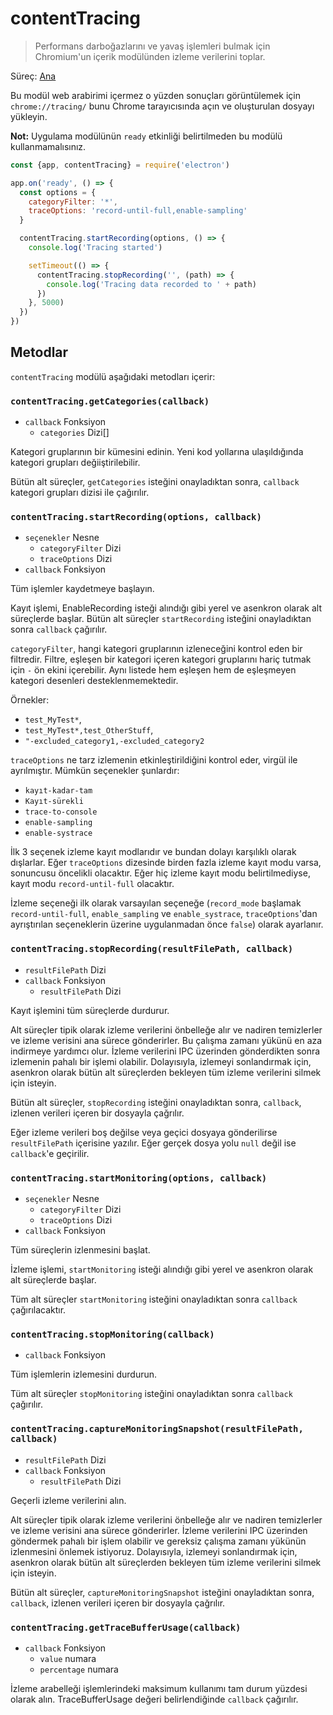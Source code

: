 # contentTracing

> Performans darboğazlarını ve yavaş işlemleri bulmak için Chromium'un içerik modülünden izleme verilerini toplar.

Süreç: [Ana](../glossary.md#main-process)

Bu modül web arabirimi içermez o yüzden sonuçları görüntülemek için `chrome://tracing/` bunu Chrome tarayıcısında açın ve oluşturulan dosyayı yükleyin.

**Not:** Uygulama modülünün `ready` etkinliği belirtilmeden bu modülü kullanmamalısınız.

```javascript
const {app, contentTracing} = require('electron')

app.on('ready', () => {
  const options = {
    categoryFilter: '*',
    traceOptions: 'record-until-full,enable-sampling'
  }

  contentTracing.startRecording(options, () => {
    console.log('Tracing started')

    setTimeout(() => {
      contentTracing.stopRecording('', (path) => {
        console.log('Tracing data recorded to ' + path)
      })
    }, 5000)
  })
})
```

## Metodlar

`contentTracing` modülü aşağıdaki metodları içerir:

### `contentTracing.getCategories(callback)`

* `callback` Fonksiyon 
  * `categories` Dizi[]

Kategori gruplarının bir kümesini edinin. Yeni kod yollarına ulaşıldığında kategori grupları değiiştirilebilir.

Bütün alt süreçler, `getCategories` isteğini onayladıktan sonra, `callback` kategori grupları dizisi ile çağırılır.

### `contentTracing.startRecording(options, callback)`

* `seçenekler` Nesne 
  * `categoryFilter` Dizi
  * `traceOptions` Dizi
* `callback` Fonksiyon

Tüm işlemler kaydetmeye başlayın.

Kayıt işlemi, EnableRecording isteği alındığı gibi yerel ve asenkron olarak alt süreçlerde başlar. Bütün alt süreçler `startRecording` isteğini onayladıktan sonra `callback` çağırılır.

`categoryFilter`, hangi kategori gruplarının izleneceğini kontrol eden bir filtredir. Filtre, eşleşen bir kategori içeren kategori gruplarını hariç tutmak için `-` ön ekini içerebilir. Aynı listede hem eşleşen hem de eşleşmeyen kategori desenleri desteklenmemektedir.

Örnekler:

* `test_MyTest*`,
* `test_MyTest*,test_OtherStuff`,
* `"-excluded_category1,-excluded_category2`

`traceOptions` ne tarz izlemenin etkinleştirildiğini kontrol eder, virgül ile ayrılmıştır. Mümkün seçenekler şunlardır:

* `kayıt-kadar-tam`
* `Kayıt-sürekli`
* `trace-to-console`
* `enable-sampling`
* `enable-systrace`

İlk 3 seçenek izleme kayıt modlarıdır ve bundan dolayı karşılıklı olarak dışlarlar. Eğer `traceOptions` dizesinde birden fazla izleme kayıt modu varsa, sonuncusu öncelikli olacaktır. Eğer hiç izleme kayıt modu belirtilmediyse, kayıt modu `record-until-full` olacaktır.

İzleme seçeneği ilk olarak varsayılan seçeneğe (`record_mode` başlamak `record-until-full`, `enable_sampling` ve `enable_systrace`, `traceOptions`'dan ayrıştırılan seçeneklerin üzerine uygulanmadan önce `false`) olarak ayarlanır.

### `contentTracing.stopRecording(resultFilePath, callback)`

* `resultFilePath` Dizi
* `callback` Fonksiyon 
  * `resultFilePath` Dizi

Kayıt işlemini tüm süreçlerde durdurur.

Alt süreçler tipik olarak izleme verilerini önbelleğe alır ve nadiren temizlerler ve izleme verisini ana sürece gönderirler. Bu çalışma zamanı yükünü en aza indirmeye yardımcı olur. İzleme verilerini IPC üzerinden gönderdikten sonra izlemenin pahalı bir işlemi olabilir. Dolayısıyla, izlemeyi sonlandırmak için, asenkron olarak bütün alt süreçlerden bekleyen tüm izleme verilerini silmek için isteyin.

Bütün alt süreçler, `stopRecording` isteğini onayladıktan sonra, `callback`, izlenen verileri içeren bir dosyayla çağrılır.

Eğer izleme verileri boş değilse veya geçici dosyaya gönderilirse `resultFilePath` içerisine yazılır. Eğer gerçek dosya yolu `null` değil ise `callback`'e geçirilir.

### `contentTracing.startMonitoring(options, callback)`

* `seçenekler` Nesne 
  * `categoryFilter` Dizi
  * `traceOptions` Dizi
* `callback` Fonksiyon

Tüm süreçlerin izlenmesini başlat.

İzleme işlemi, `startMonitoring` isteği alındığı gibi yerel ve asenkron olarak alt süreçlerde başlar.

Tüm alt süreçler `startMonitoring` isteğini onayladıktan sonra `callback` çağırılacaktır.

### `contentTracing.stopMonitoring(callback)`

* `callback` Fonksiyon

Tüm işlemlerin izlemesini durdurun.

Tüm alt süreçler `stopMonitoring` isteğini onayladıktan sonra `callback` çağırılır.

### `contentTracing.captureMonitoringSnapshot(resultFilePath, callback)`

* `resultFilePath` Dizi
* `callback` Fonksiyon 
  * `resultFilePath` Dizi

Geçerli izleme verilerini alın.

Alt süreçler tipik olarak izleme verilerini önbelleğe alır ve nadiren temizlerler ve izleme verisini ana sürece gönderirler. İzleme verilerini IPC üzerinden göndermek pahalı bir işlem olabilir ve gereksiz çalışma zamanı yükünün izlenmesini önlemek istiyoruz. Dolayısıyla, izlemeyi sonlandırmak için, asenkron olarak bütün alt süreçlerden bekleyen tüm izleme verilerini silmek için isteyin.

Bütün alt süreçler, `captureMonitoringSnapshot` isteğini onayladıktan sonra, `callback`, izlenen verileri içeren bir dosyayla çağrılır.

### `contentTracing.getTraceBufferUsage(callback)`

* `callback` Fonksiyon 
  * `value` numara
  * `percentage` numara

İzleme arabelleği işlemlerindeki maksimum kullanımı tam durum yüzdesi olarak alın. TraceBufferUsage değeri belirlendiğinde `callback` çağırılır.